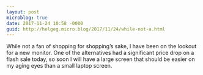 ```yaml
---
layout: post
microblog: true
date: 2017-11-24 10:58 -0000
guid: http://helgeg.micro.blog/2017/11/24/while-not-a.html
---
```

While not a fan of shopping for shopping’s sake, I have been on the lookout for a new monitor. One of the alternatives had a significant price drop on a flash sale today, so soon I will have a large screen that should be easier on my aging eyes than a small laptop screen. 
